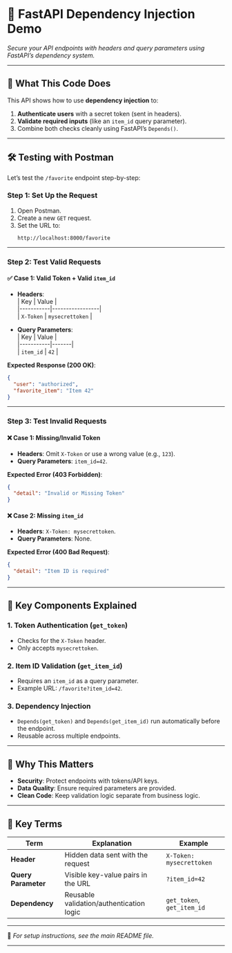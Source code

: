 # 🔑 **FastAPI Dependency Injection Demo**  
*Secure your API endpoints with headers and query parameters using FastAPI’s dependency system.*

---

## 🚀 **What This Code Does**  
This API shows how to use **dependency injection** to:  
1. **Authenticate users** with a secret token (sent in headers).  
2. **Validate required inputs** (like an `item_id` query parameter).  
3. Combine both checks cleanly using FastAPI’s `Depends()`.

---

## 🛠️ **Testing with Postman**  
Let’s test the `/favorite` endpoint step-by-step:  

### **Step 1: Set Up the Request**  
1. Open Postman.  
2. Create a new `GET` request.  
3. Set the URL to:  
   ```  
   http://localhost:8000/favorite  
   ```  

---

### **Step 2: Test Valid Requests**  
#### ✅ **Case 1: Valid Token + Valid `item_id`**  
- **Headers**:  
  | Key       | Value           |  
  |-----------|-----------------|  
  | `X-Token` | `mysecrettoken` |  

- **Query Parameters**:  
  | Key       | Value |  
  |-----------|-------|  
  | `item_id` | `42`  |  

**Expected Response (200 OK)**:  
```json  
{  
  "user": "authorized",  
  "favorite_item": "Item 42"  
}  
```  

---

### **Step 3: Test Invalid Requests**  
#### ❌ **Case 1: Missing/Invalid Token**  
- **Headers**: Omit `X-Token` or use a wrong value (e.g., `123`).  
- **Query Parameters**: `item_id=42`.  

**Expected Error (403 Forbidden)**:  
```json  
{  
  "detail": "Invalid or Missing Token"  
}  
```  

#### ❌ **Case 2: Missing `item_id`**  
- **Headers**: `X-Token: mysecrettoken`.  
- **Query Parameters**: None.  

**Expected Error (400 Bad Request)**:  
```json  
{  
  "detail": "Item ID is required"  
}  
```  

---

## 🔧 **Key Components Explained**  
### 1. **Token Authentication (`get_token`)**  
- Checks for the `X-Token` header.  
- Only accepts `mysecrettoken`.  

### 2. **Item ID Validation (`get_item_id`)**  
- Requires an `item_id` as a query parameter.  
- Example URL: `/favorite?item_id=42`.  

### 3. **Dependency Injection**  
- `Depends(get_token)` and `Depends(get_item_id)` run automatically before the endpoint.  
- Reusable across multiple endpoints.  

---

## 📖 **Why This Matters**  
- **Security**: Protect endpoints with tokens/API keys.  
- **Data Quality**: Ensure required parameters are provided.  
- **Clean Code**: Keep validation logic separate from business logic.  

---

## 🧠 **Key Terms**  
| Term                | Explanation                                  | Example                     |  
|---------------------|----------------------------------------------|-----------------------------|  
| **Header**          | Hidden data sent with the request            | `X-Token: mysecrettoken`    |  
| **Query Parameter** | Visible key-value pairs in the URL           | `?item_id=42`               |  
| **Dependency**      | Reusable validation/authentication logic     | `get_token`, `get_item_id`  |  

---

🔧 *For setup instructions, see the main README file.*  

--- 
